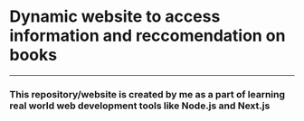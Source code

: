 # Dynamic website to access information and reccomendation on books
---
### This repository/website is created by me as a part of learning real world web development tools like Node.js and Next.js 